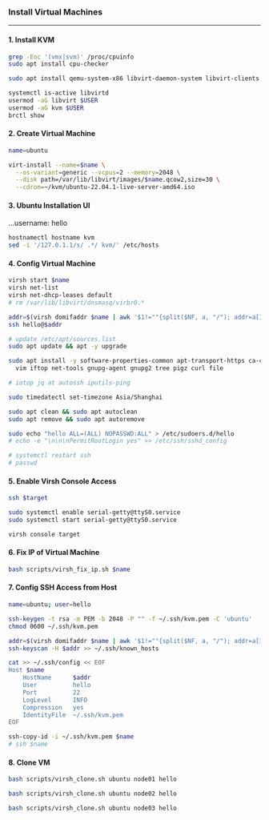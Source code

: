 ### Install Virtual Machines
---

#### 1. Install KVM
```bash
grep -Eoc '(vmx|svm)' /proc/cpuinfo
sudo apt install cpu-checker

sudo apt install qemu-system-x86 libvirt-daemon-system libvirt-clients bridge-utils virtinst virt-manager

systemctl is-active libvirtd
usermod -aG libvirt $USER
usermod -aG kvm $USER
brctl show
```

#### 2. Create Virtual Machine
```bash
name=ubuntu

virt-install --name=$name \
  --os-variant=generic --vcpus=2 --memory=2048 \
  --disk path=/var/lib/libvirt/images/$name.qcow2,size=30 \
  --cdrom=~/kvm/ubuntu-22.04.1-live-server-amd64.iso
```

#### 3. Ubuntu Installation UI
...username: hello
```bash
hostnamectl hostname kvm
sed -i '/127.0.1.1/s/ .*/ kvm/' /etc/hosts
```

#### 4. Config Virtual Machine
```bash
virsh start $name
virsh net-list
virsh net-dhcp-leases default
# rm /var/lib/libvirt/dnsmasq/virbr0.*

addr=$(virsh domifaddr $name | awk '$1!=""{split($NF, a, "/"); addr=a[1]} END{print addr}')
ssh hello@$addr

# update /etc/apt/sources.list
sudo apt update && apt -y upgrade

sudo apt install -y software-properties-common apt-transport-https ca-certificates \
  vim iftop net-tools gnupg-agent gnupg2 tree pigz curl file

# iotop jq at autossh iputils-ping

sudo timedatectl set-timezone Asia/Shanghai

sudo apt clean && sudo apt autoclean
sudo apt remove && sudo apt autoremove

sudo echo "hello ALL=(ALL) NOPASSWD:ALL" > /etc/sudoers.d/hello 
# echo -e "\n\n\nPermitRootLogin yes" >> /etc/ssh/sshd_config

# systemctl restart ssh
# passwd
```

#### 5. Enable Virsh Console Access
```bash vm
ssh $target

sudo systemctl enable serial-getty@ttyS0.service
sudo systemctl start serial-getty@ttyS0.service
```

```bash host
virsh console target
```

#### 6. Fix IP of Virtual Machine
```bash
bash scripts/virsh_fix_ip.sh $name
```

#### 7. Config SSH Access from Host
```bash
name=ubuntu; user=hello

ssh-keygen -t rsa -m PEM -b 2048 -P "" -f ~/.ssh/kvm.pem -C 'ubuntu'
chmod 0600 ~/.ssh/kvm.pem

addr=$(virsh domifaddr $name | awk '$1!=""{split($NF, a, "/"); addr=a[1]} END{print addr}')
ssh-keyscan -H $addr >> ~/.ssh/known_hosts

cat >> ~/.ssh/config << EOF
Host $name
    HostName      $addr
    User          hello
    Port          22
    LogLevel      INFO
    Compression   yes
    IdentityFile  ~/.ssh/kvm.pem
EOF

ssh-copy-id -i ~/.ssh/kvm.pem $name
# ssh $name
```

#### 8. Clone VM
```bash
bash scripts/virsh_clone.sh ubuntu node01 hello

bash scripts/virsh_clone.sh ubuntu node02 hello

bash scripts/virsh_clone.sh ubuntu node03 hello
```
